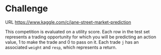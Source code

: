 # Challenge

URL https://www.kaggle.com/c/jane-street-market-prediction


This competition is evaluated on a utility score. Each row in the test set represents a trading opportunity for which you will be predicting an action value, 1 to make the trade and 0 to pass on it. Each trade `j` has an associated `weight` and `resp`, which represents a return.

